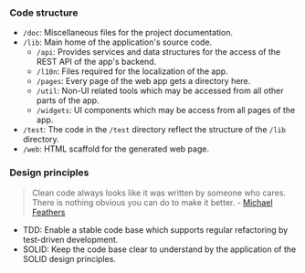 ### Code structure

- `/doc`: Miscellaneous files for the project documentation.
- `/lib`: Main home of the application's source code.
  - `/api`: Provides services and data structures for the access of the REST API of the app's backend.
  - `/l10n`: Files required for the localization of the app.
  - `/pages`: Every page of the web app gets a directory here.
  - `/util`: Non-UI related tools which may be accessed from all other parts of the app.
  - `/widgets`: UI components which may be access from all pages of the app.
- `/test`: The code in the `/test` directory reflect the structure of the `/lib` directory.
- `/web`: HTML scaffold for the generated web page.

### Design principles

> Clean code always looks like it was written by someone who cares. There is nothing obvious you can do to make it better. - [Michael Feathers](https://cvuorinen.net/2014/04/what-is-clean-code-and-why-should-you-care/)

- TDD: Enable a stable code base which supports regular refactoring by test-driven development.
- SOLID: Keep the code base clear to understand by the application of the SOLID design principles.
